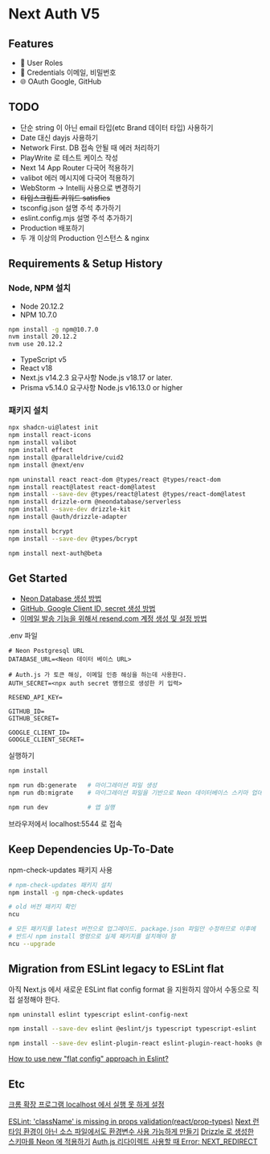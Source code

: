 # Next Auth V5

## Features
- 👥 User Roles
- 🔑 Credentials 이메일, 비밀번호
- 🌐 OAuth Google, GitHub

## TODO
- 단순 string 이 아닌 email 타입(etc Brand 데이터 타입) 사용하기 
- Date 대신 dayjs 사용하기
- Network First. DB 접속 안될 때 에러 처리하기
- PlayWrite 로 테스트 케이스 작성
- Next 14 App Router 다국어 적용하기
- valibot 에러 메시지에 다국어 적용하기
- WebStorm -> Intellij 사용으로 변경하기
- ~~타입스크립트 키워드 satisfies~~
- tsconfig.json 설명 주석 추가하기
- eslint.config.mjs 설명 주석 추가하기
- Production 배포하기
- 두 개 이상의 Production 인스턴스 & nginx

## Requirements & Setup History

### Node, NPM 설치
- Node 20.12.2
- NPM 10.7.0

```bash
npm install -g npm@10.7.0
nvm install 20.12.2
nvm use 20.12.2
```

- TypeScript v5
- React v18
- Next.js v14.2.3 요구사항 Node.js v18.17 or later.
- Prisma v5.14.0 요구사항 Node.js v16.13.0 or higher

### 패키지 설치
```bash
npx shadcn-ui@latest init
npm install react-icons
npm install valibot
npm install effect
npm install @paralleldrive/cuid2
npm install @next/env

npm uninstall react react-dom @types/react @types/react-dom
npm install react@latest react-dom@latest
npm install --save-dev @types/react@latest @types/react-dom@latest
npm install drizzle-orm @neondatabase/serverless
npm install --save-dev drizzle-kit
npm install @auth/drizzle-adapter

npm install bcrypt
npm install --save-dev @types/bcrypt

npm install next-auth@beta
```

## Get Started
- [Neon Database 생성 방법](https://youtu.be/1MTyCvS05V4?si=i_ySKrYdUkT6PndY&t=6285)  
- [GitHub, Google Client ID, secret 생성 방법](https://youtu.be/1MTyCvS05V4?si=BIS2j_AhBhJPraFx&t=12144)  
- [이메일 발송 기능을 위해서 resend.com 계정 생성 및 설정 방법](https://youtu.be/1MTyCvS05V4?si=11wSLdQjc_7Mj_3x&t=14919)

.env 파일
```shell
# Neon Postgresql URL
DATABASE_URL=<Neon 데이터 베이스 URL>

# Auth.js 가 토큰 해싱, 이메일 인증 해싱을 하는데 사용한다.
AUTH_SECRET=<npx auth secret 명령으로 생성한 키 입력>

RESEND_API_KEY=

GITHUB_ID=
GITHUB_SECRET=

GOOGLE_CLIENT_ID=
GOOGLE_CLIENT_SECRET=
```

실행하기
```bash
npm install

npm run db:generate   # 마이그레이션 파일 생성
npm run db:migrate    # 마이그레이션 파일을 기반으로 Neon 데이터베이스 스키마 업데이트

npm run dev           # 앱 실행  
```
브라우저에서 localhost:5544 로 접속

## Keep Dependencies Up-To-Date
npm-check-updates 패키지 사용 
```bash
# npm-check-updates 패키지 설치
npm install -g npm-check-updates      

# old 버전 패키지 확인
ncu

# 모든 패키지를 latest 버전으로 업그레이드. package.json 파일만 수정하므로 이후에 
# 반드시 npm install 명령으로 실제 패키지를 설치해야 함
ncu --upgrade 
```

## Migration from ESLint legacy to ESLint flat
아직 Next.js 에서 새로운 ESLint flat config format 을 지원하지 않아서 수동으로 직접 설정해야 한다.
```bash
npm uninstall eslint typescript eslint-config-next

npm install --save-dev eslint @eslint/js typescript typescript-eslint

npm install --save-dev eslint-plugin-react eslint-plugin-react-hooks @next/eslint-plugin-next
```
[How to use new "flat config" approach in Eslint?](https://github.com/vercel/next.js/discussions/49337)

## Etc
[크롬 확장 프로그램 localhost 에서 실행 못 하게 설정](https://m.blog.naver.com/toruin84/223163171025)

[ESLint: 'className' is missing in props validation(react/prop-types)](https://github.com/jsx-eslint/eslint-plugin-react/issues/3284#issuecomment-2021754931)
[Next 런타임 환경이 아닌 소스 파일에서도 환경변수 사용 가능하게 만들기](https://nextjs.org/docs/app/building-your-application/configuring/environment-variables)
[Drizzle 로 생성한 스키마를 Neon 에 적용하기](https://neon.tech/docs/guides/drizzle-migrations)
[Auth.js 리다이렉트 사용할 때 Error: NEXT_REDIRECT](https://github.com/nextauthjs/next-auth/discussions/9389#discussioncomment-9477692)